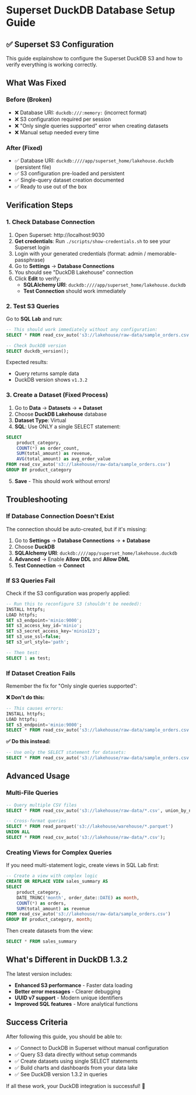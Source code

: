 # Superset DuckDB Database Setup Guide

## ✅ Superset S3 Configuration

This guide explainshow to configure the Superset DuckDB S3 and how to verify everything is working correctly.

## What Was Fixed

### **Before (Broken)**
- ❌ Database URI: `duckdb:///:memory:` (incorrect format)
- ❌ S3 configuration required per session
- ❌ "Only single queries supported" error when creating datasets
- ❌ Manual setup needed every time

### **After (Fixed)**
- ✅ Database URI: `duckdb:////app/superset_home/lakehouse.duckdb` (persistent file)
- ✅ S3 configuration pre-loaded and persistent
- ✅ Single-query dataset creation documented
- ✅ Ready to use out of the box

## Verification Steps

### 1. Check Database Connection

1. Open Superset: http://localhost:9030
2. **Get credentials**: Run `./scripts/show-credentials.sh` to see your Superset login
3. Login with your generated credentials (format: admin / memorable-passphrase)
3. Go to **Settings** → **Database Connections**
4. You should see "DuckDB Lakehouse" connection
5. Click **Edit** to verify:
   - **SQLAlchemy URI**: `duckdb:////app/superset_home/lakehouse.duckdb`
   - **Test Connection** should work immediately

### 2. Test S3 Queries

Go to **SQL Lab** and run:

```sql
-- This should work immediately without any configuration:
SELECT * FROM read_csv_auto('s3://lakehouse/raw-data/sample_orders.csv') LIMIT 5;

-- Check DuckDB version
SELECT duckdb_version();
```

Expected results:
- Query returns sample data
- DuckDB version shows `v1.3.2`

### 3. Create a Dataset (Fixed Process)

1. Go to **Data** → **Datasets** → **+ Dataset**
2. Choose **DuckDB Lakehouse** database
3. **Dataset Type**: Virtual
4. **SQL**: Use ONLY a single SELECT statement:

```sql
SELECT 
    product_category,
    COUNT(*) as order_count,
    SUM(total_amount) as revenue,
    AVG(total_amount) as avg_order_value
FROM read_csv_auto('s3://lakehouse/raw-data/sample_orders.csv')
GROUP BY product_category
```

5. **Save** - This should work without errors!

## Troubleshooting

### If Database Connection Doesn't Exist

The connection should be auto-created, but if it's missing:

1. Go to **Settings** → **Database Connections** → **+ Database**
2. Choose **DuckDB**
3. **SQLAlchemy URI**: `duckdb:////app/superset_home/lakehouse.duckdb`
4. **Advanced** → Enable **Allow DDL** and **Allow DML**
5. **Test Connection** → **Connect**

### If S3 Queries Fail

Check if the S3 configuration was properly applied:

```sql
-- Run this to reconfigure S3 (shouldn't be needed):
INSTALL httpfs;
LOAD httpfs;
SET s3_endpoint='minio:9000';
SET s3_access_key_id='minio';
SET s3_secret_access_key='minio123';
SET s3_use_ssl=false;
SET s3_url_style='path';

-- Then test:
SELECT 1 as test;
```

### If Dataset Creation Fails

Remember the fix for "Only single queries supported":

**❌ Don't do this:**
```sql
-- This causes errors:
INSTALL httpfs;
LOAD httpfs;
SET s3_endpoint='minio:9000';
SELECT * FROM read_csv_auto('s3://lakehouse/raw-data/sample_orders.csv');
```

**✅ Do this instead:**
```sql
-- Use only the SELECT statement for datasets:
SELECT * FROM read_csv_auto('s3://lakehouse/raw-data/sample_orders.csv')
```

## Advanced Usage

### Multi-File Queries
```sql
-- Query multiple CSV files
SELECT * FROM read_csv_auto('s3://lakehouse/raw-data/*.csv', union_by_name=true);

-- Cross-format queries
SELECT * FROM read_parquet('s3://lakehouse/warehouse/*.parquet')
UNION ALL
SELECT * FROM read_csv_auto('s3://lakehouse/raw-data/*.csv');
```

### Creating Views for Complex Queries

If you need multi-statement logic, create views in SQL Lab first:

```sql
-- Create a view with complex logic
CREATE OR REPLACE VIEW sales_summary AS 
SELECT 
    product_category,
    DATE_TRUNC('month', order_date::DATE) as month,
    COUNT(*) as orders,
    SUM(total_amount) as revenue
FROM read_csv_auto('s3://lakehouse/raw-data/sample_orders.csv')
GROUP BY product_category, month;
```

Then create datasets from the view:
```sql
SELECT * FROM sales_summary
```

## What's Different in DuckDB 1.3.2

The latest version includes:
- **Enhanced S3 performance** - Faster data loading
- **Better error messages** - Clearer debugging
- **UUID v7 support** - Modern unique identifiers
- **Improved SQL features** - More analytical functions

## Success Criteria

After following this guide, you should be able to:
- ✅ Connect to DuckDB in Superset without manual configuration
- ✅ Query S3 data directly without setup commands
- ✅ Create datasets using single SELECT statements
- ✅ Build charts and dashboards from your data lake
- ✅ See DuckDB version 1.3.2 in queries

If all these work, your DuckDB integration is successful! 🎉
